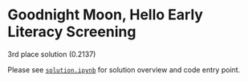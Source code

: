 # Goodnight Moon, Hello Early Literacy Screening

3rd place solution (0.2137)

Please see [`solution.ipynb`](./solution.ipynb) for solution overview and code entry point.